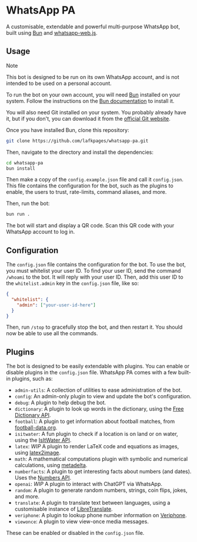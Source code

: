 # WhatsApp PA

A customisable, extendable and powerful multi-purpose WhatsApp bot, built using [Bun][bun] and [whatsapp-web.js](https://wwebjs.dev).

## Usage

> [!NOTE]
> This bot is designed to be run on its own WhatsApp account, and is not intended to be used on a personal account.

To run the bot on your own account, you will need [Bun][bun] installed on your system. Follow the instructions on the [Bun documentation][buni] to install it.

You will also need Git installed on your system. You probably already have it, but if you don't, you can download it from the [official Git website](https://git-scm.com).

Once you have installed Bun, clone this repository:

```sh
git clone https://github.com/lafkpages/whatsapp-pa.git
```

Then, navigate to the directory and install the dependencies:

```sh
cd whatsapp-pa
bun install
```

Then make a copy of the `config.example.json` file and call it `config.json`. This file contains the configuration for the bot, such as the plugins to enable, the users to trust, rate-limits, command aliases, and more.

Then, run the bot:

```sh
bun run .
```

The bot will start and display a QR code. Scan this QR code with your WhatsApp account to log in.

## Configuration

The `config.json` file contains the configuration for the bot. To use the bot, you must whitelist your user ID. To find your user ID, send the command `/whoami` to the bot. It will reply with your user ID. Then, add this user ID to the `whitelist.admin` key in the `config.json` file, like so:

```json
{
  "whitelist": {
    "admin": ["your-user-id-here"]
  }
}
```

Then, run `/stop` to gracefully stop the bot, and then restart it. You should now be able to use all the commands.

## Plugins

The bot is designed to be easily extendable with plugins. You can enable or disable plugins in the `config.json` file. WhatsApp PA comes with a few built-in plugins, such as:

- `admin-utils`: A collection of utilities to ease administration of the bot.
- `config`: An admin-only plugin to view and update the bot's configuration.
- `debug`: A plugin to help debug the bot.
- `dictionary`: A plugin to look up words in the dictionary, using the [Free Dictionary API][dictapi].
- `football`: A plugin to get information about football matches, from [football-data.org][fbapi].
- `isitwater`: A fun plugin to check if a location is on land or on water, using the [IsItWater API][isitwater].
- `latex`: _WIP_ A plugin to render LaTeX code and equations as images, using [latex2image][latex2i].
- `math`: A mathematical computations plugin with symbolic and numerical calculations, using [metadelta][metadelta].
- `numberfacts`: A plugin to get interesting facts about numbers (and dates). Uses the [Numbers API][numapi].
- `openai`: _WIP_ A plugin to interact with ChatGPT via WhatsApp.
- `random`: A plugin to generate random numbers, strings, coin flips, jokes, and more.
- `translate`: A plugin to translate text between languages, using a customisable instance of [LibreTranslate][lbtr].
- `veriphone`: A plugin to lookup phone number information on [Veriphone][veriphone].
- `viewonce`: A plugin to view view-once media messages.

These can be enabled or disabled in the `config.json` file.

[bun]: https://bun.sh
[buni]: https://bun.sh/docs/installation
[dictapi]: https://dictionaryapi.dev
[fbapi]: https://www.football-data.org
[isitwater]: https://isitwater.com
[latex2i]: https://latex2image.joeraut.com
[metadelta]: https://github.com/metadelta/metadelta
[numapi]: http://numbersapi.com
[lbtr]: https://libretranslate.com
[veriphone]: https://veriphone.io
